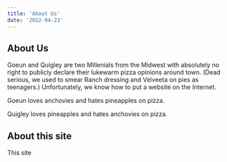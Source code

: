 ```yaml
---
title: 'About Us'
date: '2022-04-23'
---
```


## About Us
Goeun and Quigley are two Millenials from the Midwest with absolutely no right to publicly declare their lukewarm pizza opinions around town. (Dead serious, we used to smear Ranch dressing and Velveeta on pies as teenagers.) Unfortunately, we know how to put a website on the Internet. 

Goeun loves anchovies and hates pineapples on pizza.

Quigley loves pineapples and hates anchovies on pizza.


## About this site
This site

